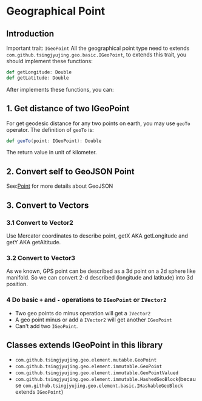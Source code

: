 # Geographical Point

## Introduction
Important trait: `IGeoPoint`
All the geographical point type need to extends `com.github.tsingjyujing.geo.basic.IGeoPoint`, to extends this trait, you should implement these functions:
```scala
def getLongitude: Double
def getLatitude: Double
```
After implements these functions, you can:

## 1. Get distance of two IGeoPoint
For get geodesic distance for any two points on earth, you may use `geoTo` operator.
The definition of `geoTo` is:
```scala
def geoTo(point: IGeoPoint): Double
```
The return value in unit of kilometer.

## 2. Convert self to GeoJSON Point
See:<a href="https://tools.ietf.org/html/rfc7946#section-3.1.2">Point</a> for more details about GeoJSON


## 3. Convert to Vectors
### 3.1 Convert to Vector2
Use Mercator coordinates to describe point, getX AKA getLongitude and getY AKA getAltitude.

### 3.2 Convert to Vector3
As we known, GPS point can be described as a 3d point on a 2d sphere like manifold.
So we can convert 2-d described (longitude and latitude) into 3d position.

### 4 Do basic `+` and `-` operations to `IGeoPoint` or `IVector2`
- Two geo points do minus operation will get a `IVector2`
- A geo point minus or add a `IVector2` will get another `IGeoPoint`
- Can't add two `IGeoPoint`.

## Classes extends IGeoPoint in this library
- `com.github.tsingjyujing.geo.element.mutable.GeoPoint`
- `com.github.tsingjyujing.geo.element.immutable.GeoPoint`
- `com.github.tsingjyujing.geo.element.immutable.GeoPointValued`
- `com.github.tsingjyujing.geo.element.immutable.HashedGeoBlock`(because `com.github.tsingjyujing.geo.element.basic.IHashableGeoBlock` extends `IGeoPoint`)
